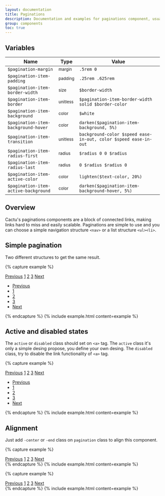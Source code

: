 ```yaml
---
layout: documentation
title: Paginations
description: Documentation and examples for paginations component, usually used for indicate a series of related content exists across multiple pages.
group: components
toc: true
---
```



## Variables

| Name  | Type  | Value |
| ----- | ----- | ----- |
| `$pagination-margin` | <small>margin</small> | `.5rem 0` |
| `$pagination-item-padding` | <small>padding</small> | `.25rem .625rem` |
| `$pagination-item-border-width` | <small>size</small> | `$border-width` |
| `$pagination-item-border` | <small>unitless</small> | `$pagination-item-border-width solid $border-color` |
| `$pagination-item-background` | <small>color</small> | <span class="small-box" style="background:#fff"></span> `$white` |
| `$pagination-item-background-hover` | <small>color</small> | <span class="small-box" style="background:#f2f2f2"></span> `darken($pagination-item-background, 5%)` |
| `$pagination-item-transition` | <small>unitless</small> | `background-color $speed ease-in-out, color $speed ease-in-out` |
| `$pagination-item-radius-first` | <small>radius</small> | `$radius 0 0 $radius` |
| `$pagination-item-radius-last` | <small>radius</small> | `0 $radius $radius 0` |
| `$pagination-item-active-color` | <small>color</small> | <span class="small-box" style="background:#626d78"></span> `lighten($text-color, 20%)` |
| `$pagination-item-active-background` | <small>color</small> | <span class="small-box" style="background:#e6e6e6"></span> `darken($pagination-item-background-hover, 5%)` |


## Overview

Cactu's paginations components are a block of connected links, making links hard to miss and easily scalable. Paginations are simple to use and you can choose a simple navigation structure `<nav>` or a list structure `<ul><li>`.


## Simple pagination

Two different structures to get the same result.

{% capture example %}
<nav class="pagination">
  <a href="#">Previous</a>
  <a href="#">1</a>
  <a href="#">2</a>
  <a href="#">3</a>
  <a href="#">Next</a>
</nav>

<ul class="pagination">
  <li><a href="#">Previous</a></li>
  <li><a href="#">1</a></li>
  <li><a href="#">2</a></li>
  <li><a href="#">3</a></li>
  <li><a href="#">Next</a></li>
</ul>
{% endcapture %}
{% include example.html content=example %}


## Active and disabled states

The `active` or `disabled` class should set on `<a>` tag. The `active` class it's only a simple desing propose, you define your own desing. The `disabled` class, try to disable the link functionality of `<a>` tag.

{% capture example %}
<nav class="pagination">
  <a class="disabled" href="#">Previous</a>
  <a class="active" href="#">1</a>
  <a href="#">2</a>
  <a href="#">3</a>
  <a href="#">Next</a>
</nav>

<ul class="pagination">
  <li><a class="disabled" href="#">Previous</a></li>
  <li><a class="active" href="#">1</a></li>
  <li><a href="#">2</a></li>
  <li><a href="#">3</a></li>
  <li><a href="#">Next</a></li>
</ul>
{% endcapture %}
{% include example.html content=example %}


## Alignment

Just add `-center` or `-end` class on `pagination` class to align this component.

{% capture example %}
<nav class="pagination-center">
  <a href="#">Previous</a>
  <a href="#">1</a>
  <a href="#">2</a>
  <a href="#">3</a>
  <a href="#">Next</a>
</nav>
{% endcapture %}
{% include example.html content=example %}

{% capture example %}
<nav class="pagination-end">
  <a href="#">Previous</a>
  <a href="#">1</a>
  <a href="#">2</a>
  <a href="#">3</a>
  <a href="#">Next</a>
</nav>
{% endcapture %}
{% include example.html content=example %}